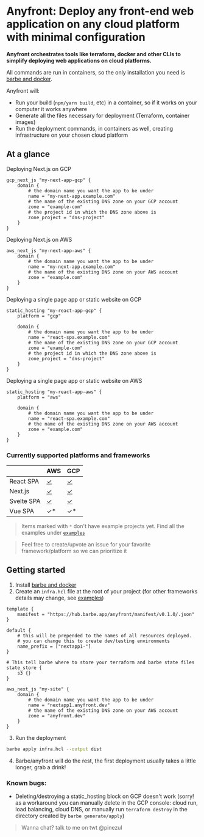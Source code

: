 # Anyfront: Deploy any front-end web application on any cloud platform with minimal configuration

**Anyfront orchestrates tools like terraform, docker and other CLIs to simplify deploying web applications on cloud platforms.**

All commands are run in containers, so the only installation you need is [barbe and docker](https://github.com/Plenituz/barbe/blob/main/docs/installation.md). 

Anyfront will:
- Run your build (`npm/yarn build`, etc) in a container, so if it works on your computer it works anywhere
- Generate all the files necessary for deployment (Terraform, container images)
- Run the deployment commands, in containers as well, creating infrastructure on your chosen cloud platform

## At a glance

Deploying Next.js on GCP
```hcl
gcp_next_js "my-next-app-gcp" {
    domain {
        # the domain name you want the app to be under
        name = "my-next-app.example.com"
        # the name of the existing DNS zone on your GCP account
        zone = "example-com"
        # the project id in which the DNS zone above is
        zone_project = "dns-project"
    }
}
```

Deploying Next.js on AWS
```hcl
aws_next_js "my-next-app-aws" {
    domain {
        # the domain name you want the app to be under
        name = "my-next-app.example.com"
        # the name of the existing DNS zone on your AWS account
        zone = "example.com"
    }
}
```

Deploying a single page app or static website on GCP
```hcl
static_hosting "my-react-app-gcp" {
    platform = "gcp"

    domain {
        # the domain name you want the app to be under
        name = "react-spa.example.com"
        # the name of the existing DNS zone on your GCP account
        zone = "example-com"
        # the project id in which the DNS zone above is
        zone_project = "dns-project"
    }
}
```

Deploying a single page app or static website on AWS
```hcl
static_hosting "my-react-app-aws" {
    platform = "aws"

    domain {
        # the domain name you want the app to be under
        name = "react-spa.example.com"
        # the name of the existing DNS zone on your AWS account
        zone = "example.com"
    }
}
```

### Currently supported platforms and frameworks

|            | AWS | GCP |
|------------|-----|-----|
| React SPA  | [✓](examples/react_spa_aws/)   | [✓](examples/react_spa_gcp/)   |
| Next.js    | [✓](examples/nextjs_aws/)   | [✓](examples/nextjs_gcp/)   |
| Svelte SPA | [✓](examples/svelte_spa_aws/)   | [✓](examples/svelte_spa_gcp/)   |
| Vue SPA    | ✓*  | ✓*  |

> Items marked with `*` don't have example projects yet. Find all the examples under [`examples`](examples/)

> Feel free to create/upvote an issue for your favorite framework/platform so we can prioritize it


## Getting started

1. Install [barbe and docker](https://github.com/Plenituz/barbe/blob/main/docs/installation.md)
2. Create an `infra.hcl` file at the root of your project (for other frameworks details may change, see [examples](examples/))
```hcl
template {
    manifest = "https://hub.barbe.app/anyfront/manifest/v0.1.0/.json"
}

default {
    # this will be prepended to the names of all resources deployed.
    # you can change this to create dev/testing environments
    name_prefix = ["nextapp1-"]
}

# This tell barbe where to store your terraform and barbe state files
state_store {
    s3 {}
}

aws_next_js "my-site" {
    domain {
        # the domain name you want the app to be under
        name = "nextapp1.anyfront.dev"
        # the name of the existing DNS zone on your AWS account
        zone = "anyfront.dev"
    }
}
```
3. Run the deployment
```bash
barbe apply infra.hcl --output dist
```
4. Barbe/anyfront will do the rest, the first deployment usually takes a little longer, grab a drink!


### Known bugs:
- Deleting/destroying a static_hosting block on GCP doesn't work (sorry! as a workaround you can manually delete in the GCP console: cloud run, load balancing, cloud DNS, or manually run `terraform destroy` in the directory created by `barbe generate/apply`)


> Wanna chat? talk to me on twt @pinezul